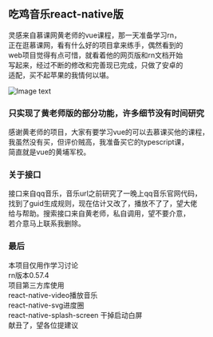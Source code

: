 ## 吃鸡音乐react-native版
灵感来自慕课网黄老师的vue课程，那一天准备学习rn，  
正在逛慕课网，看有什么好的项目拿来练手，偶然看到的  
web项目觉得有点可惜，就看着他的网页版和rn文档开始  
写起来，经过不断的修改和完善现已完成，只做了安卓的  
适配，买不起苹果的我情何以堪。  

![Image text](summary.gif)

### 只实现了黄老师版的部分功能，许多细节没有时间研究
感谢黄老师的项目，大家有要学习vue的可以去慕课买他的课程，  
我虽然没有买，但评价贼高，我准备买它的typescript课，  
简直就是vue的黄埔军校。

### 关于接口
接口来自qq音乐，音乐url之前研究了一晚上qq音乐官网代码，  
找到了guid生成规则，现在估计又改了，播放不了了，望大佬  
给与帮助。搜索接口来自黄老师，私自调用，望不要介意，  
若介意马上联系我删除。

### 最后
本项目仅用作学习讨论  
rn版本0.57.4  
项目第三方库使用  
react-native-video播放音乐  
react-native-svg进度圈  
react-native-splash-screen  干掉启动白屏  
献丑了，望各位提建议
